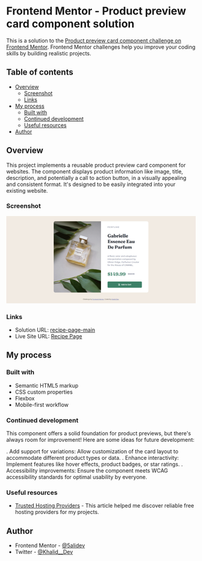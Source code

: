 # Frontend Mentor - Product preview card component solution

This is a solution to the [Product preview card component challenge on Frontend Mentor](https://www.frontendmentor.io/challenges/product-preview-card-component-GO7UmttRfa). Frontend Mentor challenges help you improve your coding skills by building realistic projects.

## Table of contents

- [Overview](#overview)
  - [Screenshot](#screenshot)
  - [Links](#links)
- [My process](#my-process)
  - [Built with](#built-with)
  - [Continued development](#continued-development)
  - [Useful resources](#useful-resources)
- [Author](#author)

## Overview

This project implements a reusable product preview card component for websites. The component displays product information like image, title, description, and potentially a call to action button, in a visually appealing and consistent format. It's designed to be easily integrated into your existing website.

### Screenshot

![](./images/screenshot.png)

### Links

- Solution URL: [recipe-page-main](https://github.com/5alidev/FrontEnd_Dev/tree/main/product-preview-card-component-main)
- Live Site URL: [Recipe Page](https://glowing-tapioca-fbb5bd.netlify.app/)

## My process

### Built with

- Semantic HTML5 markup
- CSS custom properties
- Flexbox
- Mobile-first workflow

### Continued development

This component offers a solid foundation for product previews, but there's always room for improvement! Here are some ideas for future development:

. Add support for variations: Allow customization of the card layout to accommodate different product types or data.
. Enhance interactivity: Implement features like hover effects, product badges, or star ratings.
. Accessibility improvements: Ensure the component meets WCAG accessibility standards for optimal usability by everyone.

### Useful resources

- [Trusted Hosting Providers](https://medium.com/frontend-mentor/frontend-mentor-trusted-hosting-providers-bf000dfebe) - This article helped me discover reliable free hosting providers for my projects.

## Author

- Frontend Mentor - [@5alidev](https://www.frontendmentor.io/profile/5alidev)
- Twitter - [@Khalid\_\_Dev](https://www.twitter.com/Khalid__Dev)
